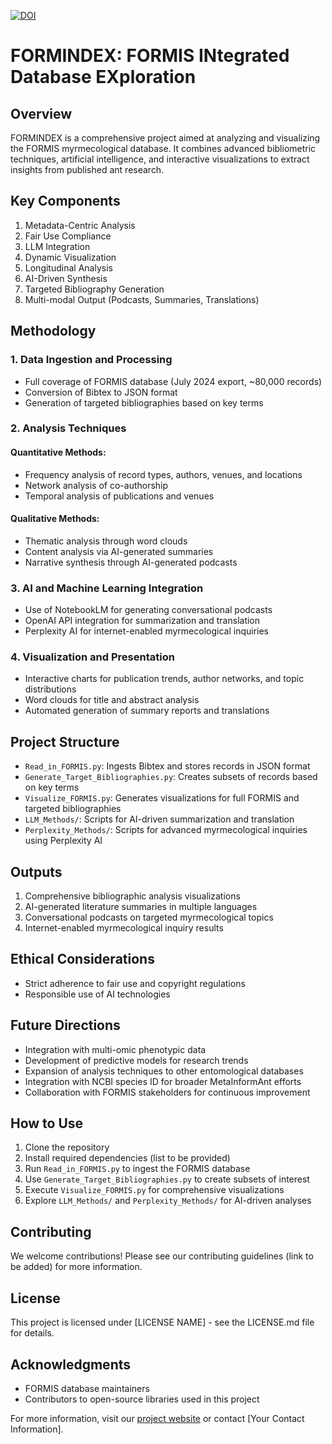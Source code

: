 [![DOI](https://zenodo.org/badge/869508969.svg)](https://doi.org/10.5281/zenodo.13927024)

# FORMINDEX: FORMIS INtegrated Database EXploration

## Overview

FORMINDEX is a comprehensive project aimed at analyzing and visualizing the FORMIS myrmecological database. It combines advanced bibliometric techniques, artificial intelligence, and interactive visualizations to extract insights from published ant research.

## Key Components

1. Metadata-Centric Analysis
2. Fair Use Compliance
3. LLM Integration
4. Dynamic Visualization
5. Longitudinal Analysis
6. AI-Driven Synthesis
7. Targeted Bibliography Generation
8. Multi-modal Output (Podcasts, Summaries, Translations)

## Methodology

### 1. Data Ingestion and Processing

- Full coverage of FORMIS database (July 2024 export, ~80,000 records)
- Conversion of Bibtex to JSON format
- Generation of targeted bibliographies based on key terms

### 2. Analysis Techniques

#### Quantitative Methods:
- Frequency analysis of record types, authors, venues, and locations
- Network analysis of co-authorship
- Temporal analysis of publications and venues

#### Qualitative Methods:
- Thematic analysis through word clouds
- Content analysis via AI-generated summaries
- Narrative synthesis through AI-generated podcasts

### 3. AI and Machine Learning Integration

- Use of NotebookLM for generating conversational podcasts
- OpenAI API integration for summarization and translation
- Perplexity AI for internet-enabled myrmecological inquiries

### 4. Visualization and Presentation

- Interactive charts for publication trends, author networks, and topic distributions
- Word clouds for title and abstract analysis
- Automated generation of summary reports and translations

## Project Structure

- `Read_in_FORMIS.py`: Ingests Bibtex and stores records in JSON format
- `Generate_Target_Bibliographies.py`: Creates subsets of records based on key terms
- `Visualize_FORMIS.py`: Generates visualizations for full FORMIS and targeted bibliographies
- `LLM_Methods/`: Scripts for AI-driven summarization and translation
- `Perplexity_Methods/`: Scripts for advanced myrmecological inquiries using Perplexity AI

## Outputs

1. Comprehensive bibliographic analysis visualizations
2. AI-generated literature summaries in multiple languages
3. Conversational podcasts on targeted myrmecological topics
4. Internet-enabled myrmecological inquiry results

## Ethical Considerations

- Strict adherence to fair use and copyright regulations
- Responsible use of AI technologies

## Future Directions

- Integration with multi-omic phenotypic data
- Development of predictive models for research trends
- Expansion of analysis techniques to other entomological databases
- Integration with NCBI species ID for broader MetaInformAnt efforts
- Collaboration with FORMIS stakeholders for continuous improvement

## How to Use

1. Clone the repository
2. Install required dependencies (list to be provided)
3. Run `Read_in_FORMIS.py` to ingest the FORMIS database
4. Use `Generate_Target_Bibliographies.py` to create subsets of interest
5. Execute `Visualize_FORMIS.py` for comprehensive visualizations
6. Explore `LLM_Methods/` and `Perplexity_Methods/` for AI-driven analyses

## Contributing

We welcome contributions! Please see our contributing guidelines (link to be added) for more information.

## License

This project is licensed under [LICENSE NAME] - see the LICENSE.md file for details.

## Acknowledgments

- FORMIS database maintainers
- Contributors to open-source libraries used in this project

For more information, visit our [project website](https://github.com/docxology/FORMINDEX) or contact [Your Contact Information].
